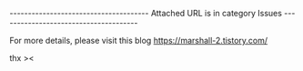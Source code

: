 -------------------------------------- Attached URL is in category Issues --------------------------------------

For more details, please visit this blog https://marshall-2.tistory.com/

thx ><
